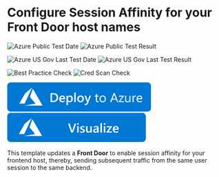 # Configure Session Affinity for your Front Door host names

![Azure Public Test Date](https://azurequickstartsservice.blob.core.windows.net/badges/201-front-door-session-affinity/PublicLastTestDate.svg)
![Azure Public Test Result](https://azurequickstartsservice.blob.core.windows.net/badges/201-front-door-session-affinity/PublicDeployment.svg)

![Azure US Gov Last Test Date](https://azurequickstartsservice.blob.core.windows.net/badges/201-front-door-session-affinity/FairfaxLastTestDate.svg)
![Azure US Gov Last Test Result](https://azurequickstartsservice.blob.core.windows.net/badges/201-front-door-session-affinity/FairfaxDeployment.svg)

![Best Practice Check](https://azurequickstartsservice.blob.core.windows.net/badges/201-front-door-session-affinity/BestPracticeResult.svg)
![Cred Scan Check](https://azurequickstartsservice.blob.core.windows.net/badges/201-front-door-session-affinity/CredScanResult.svg)

[![Deploy To Azure](https://raw.githubusercontent.com/Azure/azure-quickstart-templates/master/1-CONTRIBUTION-GUIDE/images/deploytoazure.svg?sanitize=true)](https://portal.azure.com/#create/Microsoft.Template/uri/https%3A%2F%2Fraw.githubusercontent.com%2FAzure%2Fazure-quickstart-templates%2Fmaster%2F201-front-door-session-affinity%2Fazuredeploy.json)
[![Visualize](https://raw.githubusercontent.com/Azure/azure-quickstart-templates/master/1-CONTRIBUTION-GUIDE/images/visualizebutton.svg?sanitize=true)](http://armviz.io/#/?load=https%3A%2F%2Fraw.githubusercontent.com%2FAzure%2Fazure-quickstart-templates%2Fmaster%2F201-front-door-session-affinity%2Fazuredeploy.json)

This template updates a **Front Door** to enable session affinity for your
frontend host, thereby, sending subsequent traffic from the same user session to
the same backend.
